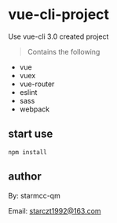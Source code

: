 # vue-cli-project

Use vue-cli 3.0 created project

> Contains the following

- vue
- vuex
- vue-router
- eslint
- sass
- webpack



## start use

```shell
npm install
```



## author

By: starmcc-qm

Email: starczt1992@163.com